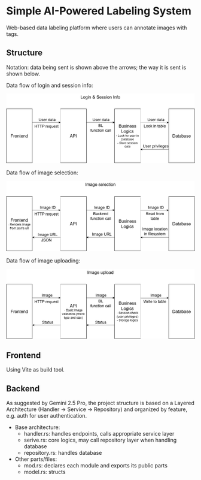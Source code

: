 # Simple AI-Powered Labeling System

Web-based data labeling platform where users can annotate images with tags.

## Structure

Notation: data being sent is shown above the arrows; the way it is sent is shown below.

Data flow of login and session info:

![](/docs/login_flow.png)

Data flow of image selection:

![](/docs/image_selection_flow.png)

Data flow of image uploading:

![](/docs/image_upload_flow.png)

## Frontend

Using Vite as build tool.

## Backend

As suggested by Gemini 2.5 Pro, the project structure is based on a Layered Architecture (Handler -> Service -> Repository) and organized by feature, e.g. auth for user authentication.
* Base architecture:
    - handler.rs: handles endpoints, calls appropriate service layer
    - serive.rs: core logics, may call repository layer when handling database
    - repository.rs: handles database
* Other parts/files:
    - mod.rs: declares each module and exports its public parts
    - model.rs: structs
